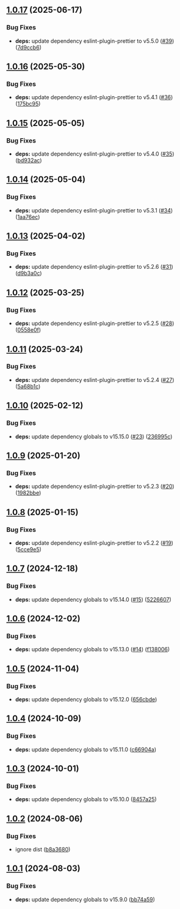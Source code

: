 ## [1.0.17](https://github.com/eik-lib/eslint-config/compare/v1.0.16...v1.0.17) (2025-06-17)


### Bug Fixes

* **deps:** update dependency eslint-plugin-prettier to v5.5.0 ([#39](https://github.com/eik-lib/eslint-config/issues/39)) ([7d9ccb6](https://github.com/eik-lib/eslint-config/commit/7d9ccb63e929b00e7712f66a3c21236d1a4f0043))

## [1.0.16](https://github.com/eik-lib/eslint-config/compare/v1.0.15...v1.0.16) (2025-05-30)


### Bug Fixes

* **deps:** update dependency eslint-plugin-prettier to v5.4.1 ([#36](https://github.com/eik-lib/eslint-config/issues/36)) ([175bc95](https://github.com/eik-lib/eslint-config/commit/175bc95bbe3f4d8a92b7aac73b3a27a4ad6630d7))

## [1.0.15](https://github.com/eik-lib/eslint-config/compare/v1.0.14...v1.0.15) (2025-05-05)


### Bug Fixes

* **deps:** update dependency eslint-plugin-prettier to v5.4.0 ([#35](https://github.com/eik-lib/eslint-config/issues/35)) ([bd932ac](https://github.com/eik-lib/eslint-config/commit/bd932ac968413317f7dd40048b75d923f415eb44))

## [1.0.14](https://github.com/eik-lib/eslint-config/compare/v1.0.13...v1.0.14) (2025-05-04)


### Bug Fixes

* **deps:** update dependency eslint-plugin-prettier to v5.3.1 ([#34](https://github.com/eik-lib/eslint-config/issues/34)) ([1aa76ec](https://github.com/eik-lib/eslint-config/commit/1aa76ecff5ef0c7b6d500edd3a09bd0370141d67))

## [1.0.13](https://github.com/eik-lib/eslint-config/compare/v1.0.12...v1.0.13) (2025-04-02)


### Bug Fixes

* **deps:** update dependency eslint-plugin-prettier to v5.2.6 ([#31](https://github.com/eik-lib/eslint-config/issues/31)) ([d9b3a0c](https://github.com/eik-lib/eslint-config/commit/d9b3a0cd5ee60bab605343a7558ce62a53bcd1ae))

## [1.0.12](https://github.com/eik-lib/eslint-config/compare/v1.0.11...v1.0.12) (2025-03-25)


### Bug Fixes

* **deps:** update dependency eslint-plugin-prettier to v5.2.5 ([#28](https://github.com/eik-lib/eslint-config/issues/28)) ([0558e0f](https://github.com/eik-lib/eslint-config/commit/0558e0f85766263949ad972424e5d27ca2cbe0c8))

## [1.0.11](https://github.com/eik-lib/eslint-config/compare/v1.0.10...v1.0.11) (2025-03-24)


### Bug Fixes

* **deps:** update dependency eslint-plugin-prettier to v5.2.4 ([#27](https://github.com/eik-lib/eslint-config/issues/27)) ([5a68b1c](https://github.com/eik-lib/eslint-config/commit/5a68b1c4d5697633ed9c85e9db2df97afa6e6d23))

## [1.0.10](https://github.com/eik-lib/eslint-config/compare/v1.0.9...v1.0.10) (2025-02-12)


### Bug Fixes

* **deps:** update dependency globals to v15.15.0 ([#23](https://github.com/eik-lib/eslint-config/issues/23)) ([236995c](https://github.com/eik-lib/eslint-config/commit/236995c0404c1c5b4efecf4361173fe87553c08c))

## [1.0.9](https://github.com/eik-lib/eslint-config/compare/v1.0.8...v1.0.9) (2025-01-20)


### Bug Fixes

* **deps:** update dependency eslint-plugin-prettier to v5.2.3 ([#20](https://github.com/eik-lib/eslint-config/issues/20)) ([1982bbe](https://github.com/eik-lib/eslint-config/commit/1982bbe6da649be7be221fda142bd1bd2daf97f1))

## [1.0.8](https://github.com/eik-lib/eslint-config/compare/v1.0.7...v1.0.8) (2025-01-15)


### Bug Fixes

* **deps:** update dependency eslint-plugin-prettier to v5.2.2 ([#19](https://github.com/eik-lib/eslint-config/issues/19)) ([5cce9e5](https://github.com/eik-lib/eslint-config/commit/5cce9e5e35673a5d455005b2734ab6d566f86830))

## [1.0.7](https://github.com/eik-lib/eslint-config/compare/v1.0.6...v1.0.7) (2024-12-18)


### Bug Fixes

* **deps:** update dependency globals to v15.14.0 ([#15](https://github.com/eik-lib/eslint-config/issues/15)) ([5226607](https://github.com/eik-lib/eslint-config/commit/52266077efde34e8f5a79b988403d805fadf9d5a))

## [1.0.6](https://github.com/eik-lib/eslint-config/compare/v1.0.5...v1.0.6) (2024-12-02)


### Bug Fixes

* **deps:** update dependency globals to v15.13.0 ([#14](https://github.com/eik-lib/eslint-config/issues/14)) ([f138006](https://github.com/eik-lib/eslint-config/commit/f1380069d929464658ba473981eaf02507a47007))

## [1.0.5](https://github.com/eik-lib/eslint-config/compare/v1.0.4...v1.0.5) (2024-11-04)


### Bug Fixes

* **deps:** update dependency globals to v15.12.0 ([656cbde](https://github.com/eik-lib/eslint-config/commit/656cbde3d78052e003e2adb77c42cbc9ae54f83d))

## [1.0.4](https://github.com/eik-lib/eslint-config/compare/v1.0.3...v1.0.4) (2024-10-09)


### Bug Fixes

* **deps:** update dependency globals to v15.11.0 ([c66904a](https://github.com/eik-lib/eslint-config/commit/c66904a382b6077b775a3d7ecde31b941ac223df))

## [1.0.3](https://github.com/eik-lib/eslint-config/compare/v1.0.2...v1.0.3) (2024-10-01)


### Bug Fixes

* **deps:** update dependency globals to v15.10.0 ([8457a25](https://github.com/eik-lib/eslint-config/commit/8457a25bb6cce8ee367cb92362133e62b1a16d46))

## [1.0.2](https://github.com/eik-lib/eslint-config/compare/v1.0.1...v1.0.2) (2024-08-06)


### Bug Fixes

* ignore dist ([b8a3680](https://github.com/eik-lib/eslint-config/commit/b8a3680614efa988b670e4915c2988551172cb61))

## [1.0.1](https://github.com/eik-lib/eslint-config/compare/v1.0.0...v1.0.1) (2024-08-03)


### Bug Fixes

* **deps:** update dependency globals to v15.9.0 ([bb74a59](https://github.com/eik-lib/eslint-config/commit/bb74a592e15c0ddd24e02f53d1f14223c0d6880e))
